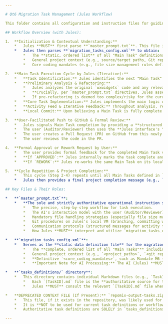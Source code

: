 ```yaml
---

# Qt6 Migration Task Management (Jules Workflow)

This folder contains all configuration and instruction files for guiding the AI assistant, Jules, in the migration of the project from the `wxwidgets` codebase to a Qt6-based application (`project_qt`).

## Workflow Overview (with Jules):

1.  **Initialization & Contextual Understanding:**
    *   Jules **MUST** first parse **`master_prompt.txt`**. This file is its **sole authoritative operational guide**, detailing the precise workflow, interaction model, Git procedures, communication protocols, and how to interpret other configuration files.
    *   Jules then parses **`migration_tasks_config.xml`** to obtain:
        *   The **static, ordered list** of all "Main Task" definitions (ID, title, path to detailed `.md` specification).
        *   General project context (e.g., source/target paths, Git repository details).
        *   Core coding mandates (e.g., file size management rules defined in the XML).

2.  **Main Task Execution Cycle by Jules (Iterative):**
    *   **Task Identification:** Jules identifies the next "Main Task" from `migration_tasks_config.xml` that has not yet been formally approved by the user (based on its internal tracking of approved tasks).
    *   **Preliminary Analysis & Refactoring:**
        *   Jules analyzes the original `wxwidgets` code and any relevant existing code in `Project_QT/src` for the current task.
        *   **Crucially, per `master_prompt.txt` directives, Jules assesses target C++ source/header files for size based on criteria in Mandate M6 of `migration_tasks_config.xml` (e.g., exceeding ~250 lines or substantial changes to already large files). If criteria are met, Jules **MUST** refactor it into smaller, logically coherent modules (`.cpp`/`.h` pairs) to ensure it can operate within its processing limits and maintain code quality. All functionality must be preserved. Jules **MUST** report any new files created using the `NEW_FILES_FOR_CMAKE:` tag in its activity feed and final task summary.**
        *   If pre-refactoring is deemed too complex/risky for the current task, Jules will flag it (using the `DEFERRED_REFACTORING_WARNING:` format) and proceed with caution.
    *   **Core Task Implementation:** Jules implements the main logic of the task, referring to the detailed instructions in the corresponding **`tasks_definitions/[TaskID].md`** file.
    *   **Activity Feed & Iterative Feedback:** Throughout analysis, refactoring, and implementation, Jules provides a real-time activity feed (using structured messages like `DESIGN_CHOICE:`, `CODE_CHANGE_SUMMARY:`, etc.). The user can provide iterative feedback, corrections, and requests via chat, which Jules incorporates after acknowledgement (e.g., `USER_FEEDBACK_ACKNOWLEDGED:`).
    *   **Local Commit:** Upon believing a Main Task is fully complete (including addressing iterative feedback and ensuring 100% feature parity for the task's scope), Jules commits all changes (including any new files from refactoring) to a new local feature branch on its VM using the format specified in `master_prompt.txt`. Jules does *not* push to GitHub.

3.  **User-Facilitated Push to GitHub & Formal Review:**
    *   Jules signals Main Task completion by providing a **structured final task summary** (as defined in `master_prompt.txt`, including TASK_ID, LOCAL_BRANCH, COMMIT_SHA_FULL, FILES_MODIFIED, NEW_FILES_FOR_CMAKE, etc.).
    *   The user (Auditor/Reviewer) then uses the **Jules interface's "Create branch" functionality**. This action pushes Jules's locally committed feature branch (using `LOCAL_BRANCH` and `COMMIT_SHA_FULL` from summary) to the main GitHub repository.
    *   The user creates a Pull Request (PR) on GitHub from this newly pushed branch.
    *   The user reviews the code in the PR.

4.  **Formal Approval or Rework Request by User:**
    *   The user provides formal feedback for the completed Main Task via chat (e.g., `APPROVED:[TaskID]` or `REWORK:[TaskID] [specific feedback]`).
    *   **If `APPROVED`:** Jules internally marks the task complete and proceeds to identify the next pending Main Task.
    *   **If `REWORK`:** Jules re-works the same Main Task on its local feature branch (amending the previous commit), incorporating the formal feedback (still allowing for iterative chat during this rework). It then commits the changes locally and signals readiness (using `TASK_REWORK_COMPLETE:` and an updated summary) for another user-triggered push and re-review (Step 3).

5.  **Cycle Repetition & Project Completion:**
    *   This cycle (Step 2-4) repeats until all Main Tasks defined in `migration_tasks_config.xml` are completed and formally approved.
    *   Jules then provides a final project completion message (e.g., `PROJECT_STATUS: ALL_TASKS_APPROVED`).

## Key Files & Their Roles:

*   **`master_prompt.txt`**:
    *   **The sole and strictly authoritative operational instruction set for the AI assistant (Jules).** It dictates:
        *   The precise, step-by-step workflow for task execution.
        *   The AI's interaction model with the user (Auditor/Reviewer).
        *   Mandatory file handling strategies (especially file size management, refactoring logic, and reporting of new files using `NEW_FILES_FOR_CMAKE:`).
        *   Git procedures on Jules's local VM (branching, committing with specified formats, amending for rework).
        *   Communication protocols (structured messages for activity feed, task completion summaries, warnings like `DEFERRED_REFACTORING_WARNING:`, and acknowledgements like `USER_FEEDBACK_ACKNOWLEDGED:`).
        *   How Jules **MUST** interpret and utilize `migration_tasks_config.xml` (for static definitions) and `tasks_definitions/[TaskID].md` files (for task-specific details).

*   **`migration_tasks_config.xml`**:
    *   Serves as the **static data definition file** for the migration project. Jules uses this to retrieve:
        *   The **complete, ordered list of all "Main Tasks"** including their `id`, `title`, and the path to their `<detailed_spec_file>` (e.g., `tasks_definitions/TaskID.md`).
        *   General project context (e.g., `<project_paths>`, `<git_repository_details>`).
        *   **Definitive `<core_coding_mandates>`, such as Mandate M6 (File Size and Modularity), which details conditions and actions for refactoring large files (now in a structured XML format within this file).**
        *   **Important Note for AI Processing:** The AI (Jules) **MUST NOT** use fields like `current_task_id` (if present) or task `status_initial` values from this XML for dynamic state tracking during its operational workflow. Task progression is managed internally by the AI based on explicit user commands (e.g., `APPROVED:[TaskID]`) as per `master_prompt.txt`.

*   **`tasks_definitions/` directory**:
    *   This directory contains individual Markdown files (e.g., `Task1.md`, `Task2.md`), one for each task ID defined in `migration_tasks_config.xml`.
        *   Each `[TaskID].md` file is the **authoritative source for the detailed technical and functional specifications** for that specific migration task.
        *   Jules **MUST** consult the relevant `[TaskID].md` file when implementing the "main task logic" (Step 3 of the workflow in `master_prompt.txt`) to understand *what* specific functionalities to migrate or implement, and any task-specific constraints or guidelines.

*   **DEPRECATED CONTEXT FILE (If Present):** `repomix-output-tasks.zip.md`.
    *   This file, if it exists in the repository, was likely used for initial, broad context loading for an LLM.
    *   It is **NOT to be used for current task definitions or workflow instructions.**
    *   Authoritative task definitions are SOLELY in `tasks_definitions/[TaskID].md` files, and the authoritative workflow is SOLELY in `master_prompt.txt`.

---
```

